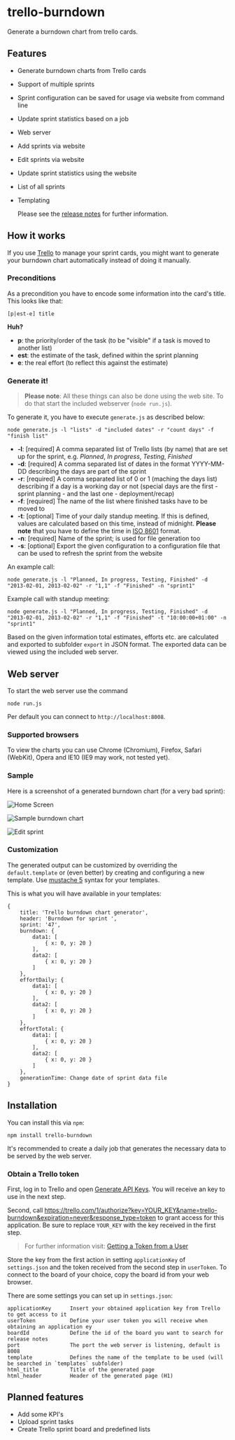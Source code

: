 # trello-burndown

Generate a burndown chart from trello cards.

## Features

* Generate burndown charts from Trello cards
* Support of multiple sprints
* Sprint configuration can be saved for usage via website from command line
* Update sprint statistics based on a job
* Web server
* Add sprints via website
* Edit sprints via website
* Update sprint statistics using the website
* List of all sprints
* Templating

	Please see the [release notes](https://github.com/devtyr/trello-burndown/blob/master/releasenotes.md "trello-burndown release notes") for further information.

## How it works

If you use [Trello](http://trello.com "Trello") to manage your sprint cards, you might want to generate your burndown chart automatically instead of doing it manually.

### Preconditions

As a precondition you have to encode some information into the card's title. This looks like that:

	[p|est-e] title

**Huh?**

* **p**: the priority/order of the task (to be "visible" if a task is moved to another list)
* **est**: the estimate of the task, defined within the sprint planning
* **e**: the real effort (to reflect this against the estimate)

### Generate it!

> **Please note**: All these things can also be done using the web site. To do that start the included webserver (`node run.js`).

To generate it, you have to execute `generate.js` as described below:

	node generate.js -l "lists" -d "included dates" -r "count days" -f "finish list"

* **-l**: [required] A comma separated list of Trello lists (by name) that are set up for the sprint, e.g. _Planned_, _In progress_, _Testing_, _Finished_
* **-d**: [required] A comma separated list of dates in the format YYYY-MM-DD describing the days are part of the sprint
* **-r**: [required] A comma separated list of 0 or 1 (maching the days list) describing if a day is a working day or not (special days are the first - sprint planning - and the last one - deployment/recap)
* **-f**: [required] The name of the list where finished tasks have to be moved to
* **-t**: [optional] Time of your daily standup meeting. If this is defined, values are calculated based on this time, instead of midnight. **Please note** that you have to define the time in [ISO 8601](http://en.wikipedia.org/wiki/ISO_8601 "ISO 8601") format.
* **-n**: [required] Name of the sprint; is used for file generation too
* **-s**: [optional] Export the given configuration to a configuration file that can be used to refresh the sprint from the website

An example call:

	node generate.js -l "Planned, In progress, Testing, Finished" -d "2013-02-01, 2013-02-02" -r "1,1" -f "Finished" -n "sprint1"

Example call with standup meeting:

	node generate.js -l "Planned, In progress, Testing, Finished" -d "2013-02-01, 2013-02-02" -r "1,1" -f "Finished" -t "10:00:00+01:00" -n "sprint1"

Based on the given information total estimates, efforts etc. are calculated and exported to subfolder `export` in JSON format. The exported data can be viewed using the included web server.

## Web server

To start the web server use the command

	node run.js

Per default you can connect to `http://localhost:8008`.  

### Supported browsers

To view the charts you can use Chrome (Chromium), Firefox, Safari (WebKit), Opera and IE10 (IE9 may work, not tested yet).

### Sample

Here is a screenshot of a generated burndown chart (for a very bad sprint):

![Home Screen](http://i.imgur.com/kXLFm6Z.png "Home screen")

![Sample burndown chart](http://i.imgur.com/r0NPHaC.png "Sample burndown chart")

![Edit sprint](http://i.imgur.com/7Yi9jHG.png "Edit sprint")

### Customization

The generated output can be customized by overriding the `default.template` or (even better) by creating and configuring a new template. Use [mustache 5](http://mustache.github.com/mustache.5.html "mustache 5") syntax for your templates.

This is what you will have available in your templates:

	{
		title: 'Trello burndown chart generator',
		header: 'Burndown for sprint ',
		sprint: '47',
		burndown: {
			data1: [
				{ x: 0, y: 20 }
			],
			data2: [
				{ x: 0, y: 20 }
			]
		},
		effortDaily: {
			data1: [
				{ x: 0, y: 20 }
			],
			data2: [
				{ x: 0, y: 20 }
			]
		},
		effortTotal: {
			data1: [
				{ x: 0, y: 20 }
			],
			data2: [
				{ x: 0, y: 20 }
			]
		},
		generationTime: Change date of sprint data file
	}

## Installation

You can install this via `npm`:

	npm install trello-burndown

It's recommended to create a daily job that generates the necessary data to be served by the web server.

### Obtain a Trello token

First, log in to Trello and open [Generate API Keys](https://trello.com/1/appKey/generate "Generate API Keys"). You will receive an key to use in the next step.

Second, call https://trello.com/1/authorize?key=YOUR_KEY&name=trello-burndown&expiration=never&response_type=token to grant access for this application. Be sure to replace `YOUR_KEY` with the key received in the first step.

> For further information visit: [Getting a Token from a User](https://trello.com/docs/gettingstarted/index.html#getting-a-token-from-a-user "Getting a Token from a User")

Store the key from the first action in setting `applicationKey` of `settings.json` and the token received from the second step in `userToken`. To connect to the board of your choice, copy the board id from your web browser.

There are some settings you can set up in `settings.json`:

	applicationKey		Insert your obtained application key from Trello to get access to it
	userToken			Define your user token you will receive when obtaining an application ey
	boardId				Define the id of the board you want to search for release notes
	port 				The port the web server is listening, default is 8008
	template			Defines the name of the template to be used (will be searched in `templates` subfolder)
	html_title			Title of the generated page
	html_header			Header of the generated page (H1)

## Planned features

* Add some KPI's
* Upload sprint tasks
* Create Trello sprint board and predefined lists
